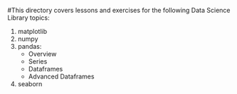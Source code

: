 #This directory covers lessons and exercises for the following Data Science Library topics:
<ol>
<li>matplotlib
<li>numpy
<li>pandas: 
    <ul>
    <li>Overview
    <li>Series
    <li>Dataframes
    <li>Advanced Dataframes
    </ul>
<li>seaborn
</ol>
